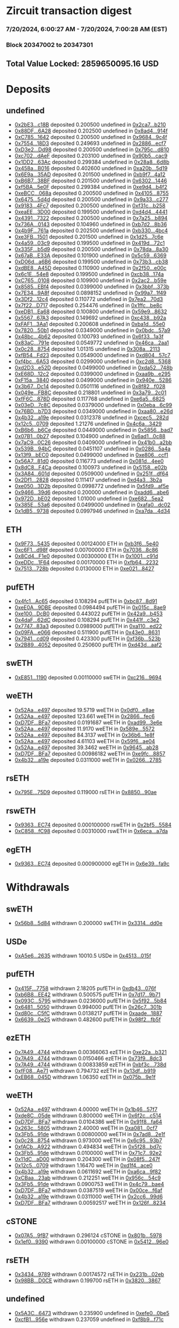 # Zircuit transaction digest
### 7/20/2024, 6:00:27 AM - 7/20/2024, 7:00:28 AM (EST)
### Block 20347002 to 20347301

## Total Value Locked: 2859650095.16 USD

# Deposits
## undefined
- [0x2bE3...c18B](https://etherscan.io/address/0x2bE3eDCe89b7B04B8a568545403942328354c18B) deposited 0.200500 undefined in [0x2ca7...b210](https://etherscan.io/tx/0x2bE3eDCe89b7B04B8a568545403942328354c18B)
- [0x88DF...6A28](https://etherscan.io/address/0x88DF8C48a1f65F72f588e2EcB208d0e161256A28) deposited 0.202500 undefined in [0x8ad4...914f](https://etherscan.io/tx/0x88DF8C48a1f65F72f588e2EcB208d0e161256A28)
- [0xC785...1642](https://etherscan.io/address/0xC785dfA7159cB5D81e70F9C1b138BEa362721642) deposited 0.200500 undefined in [0x9684...9c4f](https://etherscan.io/tx/0xC785dfA7159cB5D81e70F9C1b138BEa362721642)
- [0x7554...18D3](https://etherscan.io/address/0x7554fF741401CBec683a322965AdF54e914A18D3) deposited 0.249693 undefined in [0x2886...ecf7](https://etherscan.io/tx/0x7554fF741401CBec683a322965AdF54e914A18D3)
- [0xD3e2...Dd98](https://etherscan.io/address/0xD3e2918a2cE1CD0Cf6D9cF60a653D22E7248Dd98) deposited 0.200500 undefined in [0x795c...d810](https://etherscan.io/tx/0xD3e2918a2cE1CD0Cf6D9cF60a653D22E7248Dd98)
- [0xc702...dAeF](https://etherscan.io/address/0xc7029530Ac45a2b13D21faEbAbd3568dc996dAeF) deposited 0.203100 undefined in [0x90b5...cac9](https://etherscan.io/tx/0xc7029530Ac45a2b13D21faEbAbd3568dc996dAeF)
- [0x1DD2...63Ac](https://etherscan.io/address/0x1DD2ef90D32dae177f3710AD8A744353325163Ac) deposited 0.299384 undefined in [0x28a8...6d8b](https://etherscan.io/tx/0x1DD2ef90D32dae177f3710AD8A744353325163Ac)
- [0x458a...B016](https://etherscan.io/address/0x458a592E26e94416c70Fa02d3fd241Dd7c23B016) deposited 0.402600 undefined in [0xa20b...5d19](https://etherscan.io/tx/0x458a592E26e94416c70Fa02d3fd241Dd7c23B016)
- [0x6E9a...35AD](https://etherscan.io/address/0x6E9a0D2A9Ccd211be920FcE8C9Da207Fd6A635AD) deposited 0.201500 undefined in [0xb9f7...4a12](https://etherscan.io/tx/0x6E9a0D2A9Ccd211be920FcE8C9Da207Fd6A635AD)
- [0xB6B7...38BF](https://etherscan.io/address/0xB6B7Db6E601C5116131A3869DA71d639792038BF) deposited 0.201500 undefined in [0x6302...1446](https://etherscan.io/tx/0xB6B7Db6E601C5116131A3869DA71d639792038BF)
- [0xf5BA...5e0F](https://etherscan.io/address/0xf5BA9DDAC3DF65508504Dd2488d9D2cA3fAE5e0F) deposited 0.299384 undefined in [0xe9d4...b4f2](https://etherscan.io/tx/0xf5BA9DDAC3DF65508504Dd2488d9D2cA3fAE5e0F)
- [0xeBCC...068a](https://etherscan.io/address/0xeBCC56719b2ea9DD941E503809A2FDFD4fda068a) deposited 0.200500 undefined in [0x4105...8755](https://etherscan.io/tx/0xeBCC56719b2ea9DD941E503809A2FDFD4fda068a)
- [0x6475...5d4d](https://etherscan.io/address/0x647514F1C501ee63aFAa72E69755C068a7df5d4d) deposited 0.200500 undefined in [0x9a33...c277](https://etherscan.io/tx/0x647514F1C501ee63aFAa72E69755C068a7df5d4d)
- [0x9183...4Fc7](https://etherscan.io/address/0x91832E20f9F781c2bED667E9C750157345414Fc7) deposited 0.200500 undefined in [0xf31c...b258](https://etherscan.io/tx/0x91832E20f9F781c2bED667E9C750157345414Fc7)
- [0xeaEE...3D00](https://etherscan.io/address/0xeaEE35F2173FfC146864DcF40891D916cF803D00) deposited 0.199500 undefined in [0xd4d4...4441](https://etherscan.io/tx/0xeaEE35F2173FfC146864DcF40891D916cF803D00)
- [0x4391...7322](https://etherscan.io/address/0x4391142203c038E0281FbF96DA618b93ebad7322) deposited 0.200500 undefined in [0x7a25...b894](https://etherscan.io/tx/0x4391142203c038E0281FbF96DA618b93ebad7322)
- [0x736A...0143](https://etherscan.io/address/0x736A5B15e87961D5Bb71B76385716c32b1870143) deposited 0.104960 undefined in [0xb7d2...8b36](https://etherscan.io/tx/0x736A5B15e87961D5Bb71B76385716c32b1870143)
- [0x4b9F...761a](https://etherscan.io/address/0x4b9F01256AAa779c9Defe73627421CD483a3761a) deposited 0.202500 undefined in [0xb330...4bc4](https://etherscan.io/tx/0x4b9F01256AAa779c9Defe73627421CD483a3761a)
- [0xe3FB...1501](https://etherscan.io/address/0xe3FB111326064fCE4376aF583bbdd921D4271501) deposited 0.201500 undefined in [0x1d25...7c6e](https://etherscan.io/tx/0xe3FB111326064fCE4376aF583bbdd921D4271501)
- [0x4a59...03c9](https://etherscan.io/address/0x4a59511ec7f15F1323b12e617caDaB09de0703c9) deposited 0.199500 undefined in [0x419d...72c1](https://etherscan.io/tx/0x4a59511ec7f15F1323b12e617caDaB09de0703c9)
- [0x335F...b5d9](https://etherscan.io/address/0x335FBb02e14aa99c75A9de68F69e23Af1F77b5d9) deposited 0.200500 undefined in [0x78da...8a30](https://etherscan.io/tx/0x335FBb02e14aa99c75A9de68F69e23Af1F77b5d9)
- [0x67aB...E33A](https://etherscan.io/address/0x67aB75dadcC468fC25544A14328056EBAfd0E33A) deposited 0.101900 undefined in [0x5c59...6369](https://etherscan.io/tx/0x67aB75dadcC468fC25544A14328056EBAfd0E33A)
- [0xD06d...a6B6](https://etherscan.io/address/0xD06d4E376330bFD8493451fC84E29BcB9E51a6B6) deposited 0.199500 undefined in [0x73b3...cb38](https://etherscan.io/tx/0xD06d4E376330bFD8493451fC84E29BcB9E51a6B6)
- [0xdBE8...A45D](https://etherscan.io/address/0xdBE8012203Ed4E9D004Cb3923B7963b40320A45D) deposited 0.110900 undefined in [0x2f50...e00c](https://etherscan.io/tx/0xdBE8012203Ed4E9D004Cb3923B7963b40320A45D)
- [0x6c1E...54e8](https://etherscan.io/address/0x6c1EBA0d5e9707f08D14Fb019dD2487DAf3F54e8) deposited 0.199500 undefined in [0xcb38...174a](https://etherscan.io/tx/0x6c1EBA0d5e9707f08D14Fb019dD2487DAf3F54e8)
- [0xC765...0108](https://etherscan.io/address/0xC76587c44A6b7449bB92491E5723aC0Af2b00108) deposited 0.109900 undefined in [0x2ac2...b59e](https://etherscan.io/tx/0xC76587c44A6b7449bB92491E5723aC0Af2b00108)
- [0x8585...EBf4](https://etherscan.io/address/0x85853c616c34e113A1a8010a16220E26aaE3EBf4) deposited 0.0399000 undefined in [0x3bbf...373b](https://etherscan.io/tx/0x85853c616c34e113A1a8010a16220E26aaE3EBf4)
- [0x7E34...9A8f](https://etherscan.io/address/0x7E347E5238269c41e065e15bc8579D2691B29A8f) deposited 0.0898152 undefined in [0x99a7...1f49](https://etherscan.io/tx/0x7E347E5238269c41e065e15bc8579D2691B29A8f)
- [0x3Df2...12c4](https://etherscan.io/address/0x3Df2EB340fDD408877A7c31322deC3Fce1B012c4) deposited 0.110772 undefined in [0x7ea2...70d3](https://etherscan.io/tx/0x3Df2EB340fDD408877A7c31322deC3Fce1B012c4)
- [0x7f22...D717](https://etherscan.io/address/0x7f2248342f4894D6d344a00EDF56b32254e1D717) deposited 0.254476 undefined in [0x1ffc...be8c](https://etherscan.io/tx/0x7f2248342f4894D6d344a00EDF56b32254e1D717)
- [0xeDB1...Ea68](https://etherscan.io/address/0xeDB1A7C093716F7f20097b4BEDD4aE6E0Dc1Ea68) deposited 0.100800 undefined in [0x59e9...8632](https://etherscan.io/tx/0xeDB1A7C093716F7f20097b4BEDD4aE6E0Dc1Ea68)
- [0x5567...67A3](https://etherscan.io/address/0x55673Bf7c6EC47fd35BD29cAabDCE76b1B0067A3) deposited 0.149692 undefined in [0xc438...b92a](https://etherscan.io/tx/0x55673Bf7c6EC47fd35BD29cAabDCE76b1B0067A3)
- [0xFAF1...3Aa1](https://etherscan.io/address/0xFAF17260685b5f6823fbB165A548040D08073Aa1) deposited 0.200608 undefined in [0xba1d...55e0](https://etherscan.io/tx/0xFAF17260685b5f6823fbB165A548040D08073Aa1)
- [0x7820...50b1](https://etherscan.io/address/0x78207bA70A3df788455F76cEBEc4Addd2D5A50b1) deposited 0.0349000 undefined in [0x0bdc...57a9](https://etherscan.io/tx/0x78207bA70A3df788455F76cEBEc4Addd2D5A50b1)
- [0x48bc...4b62](https://etherscan.io/address/0x48bcd4b5a8D26bAa2ee0501CB429792E36B54b62) deposited 0.100793 undefined in [0x6f33...1a3f](https://etherscan.io/tx/0x48bcd4b5a8D26bAa2ee0501CB429792E36B54b62)
- [0x83aC...791e](https://etherscan.io/address/0x83aC638B8384fF6a6925224FD7f3ae83D675791e) deposited 0.0549772 undefined in [0x46ca...2aa1](https://etherscan.io/tx/0x83aC638B8384fF6a6925224FD7f3ae83D675791e)
- [0x0c28...8754](https://etherscan.io/address/0x0c28587627a87b40C9eA08F8B780eE7D1c5d8754) deposited 1.01315 undefined in [0x308a...2113](https://etherscan.io/tx/0x0c28587627a87b40C9eA08F8B780eE7D1c5d8754)
- [0xfB54...Fd23](https://etherscan.io/address/0xfB542D0A681dcF951a7FD3e041cEad02436DFd23) deposited 0.0549000 undefined in [0xd804...57c7](https://etherscan.io/tx/0xfB542D0A681dcF951a7FD3e041cEad02436DFd23)
- [0xf4bc...6A53](https://etherscan.io/address/0xf4bc21a20FA8e7043c9f32e9058EF798B7c16A53) deposited 0.0299000 undefined in [0xc2d8...5368](https://etherscan.io/tx/0xf4bc21a20FA8e7043c9f32e9058EF798B7c16A53)
- [0xd2D3...e52D](https://etherscan.io/address/0xd2D37EC3f74F290E49fC7A8984f2F8dB0614e52D) deposited 0.0499000 undefined in [0xda52...748b](https://etherscan.io/tx/0xd2D37EC3f74F290E49fC7A8984f2F8dB0614e52D)
- [0xE68D...12c2](https://etherscan.io/address/0xE68D13F10b155Cba39494A4812CDf32E750912c2) deposited 0.0399000 undefined in [0xaa9b...e295](https://etherscan.io/tx/0xE68D13F10b155Cba39494A4812CDf32E750912c2)
- [0xF15a...3840](https://etherscan.io/address/0xF15a50Ffe2f967019FCF2B14c8bE537204183840) deposited 0.0499000 undefined in [0x940e...5286](https://etherscan.io/tx/0xF15a50Ffe2f967019FCF2B14c8bE537204183840)
- [0x3b67...Dc14](https://etherscan.io/address/0x3b67A2f5794d67f758849cb6DDbAe6E14c53Dc14) deposited 0.0501116 undefined in [0x8f82...f028](https://etherscan.io/tx/0x3b67A2f5794d67f758849cb6DDbAe6E14c53Dc14)
- [0x049e...FB8C](https://etherscan.io/address/0x049e840EB02D85169c6B7C538e8b34Bd92D3FB8C) deposited 0.218801 undefined in [0x3a79...2c01](https://etherscan.io/tx/0x049e840EB02D85169c6B7C538e8b34Bd92D3FB8C)
- [0xfF6C...878D](https://etherscan.io/address/0xfF6Cbfb2044e4b3c919a6F3f9146b7eD73CD878D) deposited 0.117768 undefined in [0xe6a5...6825](https://etherscan.io/tx/0xfF6Cbfb2044e4b3c919a6F3f9146b7eD73CD878D)
- [0x03eD...7c8C](https://etherscan.io/address/0x03eD6Cc28b113fE530FAF2c0983268fD512D7c8C) deposited 0.0379000 undefined in [0x0eba...6c99](https://etherscan.io/tx/0x03eD6Cc28b113fE530FAF2c0983268fD512D7c8C)
- [0x76BD...b7D3](https://etherscan.io/address/0x76BDf43D0F7364A3aea7b6f20FA1f9fF41C1b7D3) deposited 0.0349000 undefined in [0xaa80...e26d](https://etherscan.io/tx/0x76BDf43D0F7364A3aea7b6f20FA1f9fF41C1b7D3)
- [0x4b32...a19e](https://etherscan.io/address/0x4b32c230a22E73D6Fb30395Aa88fa51e1B96a19e) deposited 0.0312378 undefined in [0xcec5...282d](https://etherscan.io/tx/0x4b32c230a22E73D6Fb30395Aa88fa51e1B96a19e)
- [0x12c5...0709](https://etherscan.io/address/0x12c5b01EA3F1eD67DFb57d60B775c18D155d0709) deposited 1.21276 undefined in [0x4c6a...3429](https://etherscan.io/tx/0x12c5b01EA3F1eD67DFb57d60B775c18D155d0709)
- [0xB6b6...b6Ce](https://etherscan.io/address/0xB6b6CF20B8A8bFFD80d254340b3510e66901b6Ce) deposited 0.0449000 undefined in [0x5856...bad7](https://etherscan.io/tx/0xB6b6CF20B8A8bFFD80d254340b3510e66901b6Ce)
- [0x07B1...0b27](https://etherscan.io/address/0x07B167B84021419F8385fA5fA1733F6230Ec0b27) deposited 0.104900 undefined in [0x6ad1...0c88](https://etherscan.io/tx/0x07B167B84021419F8385fA5fA1733F6230Ec0b27)
- [0x7aC9...0C26](https://etherscan.io/address/0x7aC99F777c001609b978c3566Ed28DB97C7C0C26) deposited 0.0409000 undefined in [0x41b0...a2bb](https://etherscan.io/tx/0x7aC99F777c001609b978c3566Ed28DB97C7C0C26)
- [0x539B...94bC](https://etherscan.io/address/0x539Bfd3A359e9cC8c8F9891bD43803a03d6F94bC) deposited 0.0451107 undefined in [0x0286...5a4a](https://etherscan.io/tx/0x539Bfd3A359e9cC8c8F9891bD43803a03d6F94bC)
- [0x13f9...bEC0](https://etherscan.io/address/0x13f9311E2941D26302Da2EE9DdAe86a729bDbEC0) deposited 0.0499000 undefined in [0xe806...ccf1](https://etherscan.io/tx/0x13f9311E2941D26302Da2EE9DdAe86a729bDbEC0)
- [0x56A7...81d0](https://etherscan.io/address/0x56A75338ECbcc4D6696dafF0FcaC235D6CdA81d0) deposited 0.116773 undefined in [0x081d...4ee0](https://etherscan.io/tx/0x56A75338ECbcc4D6696dafF0FcaC235D6CdA81d0)
- [0x8dC8...F4Ca](https://etherscan.io/address/0x8dC8CDea668aa336ea45323E1A0ea47535e0F4Ca) deposited 0.100973 undefined in [0x5158...e02b](https://etherscan.io/tx/0x8dC8CDea668aa336ea45323E1A0ea47535e0F4Ca)
- [0x3A84...601d](https://etherscan.io/address/0x3A84538Aac52dCc68AdD1976570ADecb5C52601d) deposited 0.0509000 undefined in [0x251f...df64](https://etherscan.io/tx/0x3A84538Aac52dCc68AdD1976570ADecb5C52601d)
- [0x2Df1...2828](https://etherscan.io/address/0x2Df1D592300168c3F066e6285066ADfD299A2828) deposited 0.111417 undefined in [0xd4a3...3b2a](https://etherscan.io/tx/0x2Df1D592300168c3F066e6285066ADfD299A2828)
- [0xe050...3D2b](https://etherscan.io/address/0xe050307dc1f4F61E14EaFCD56e9518f7eD973D2b) deposited 0.0998772 undefined in [0x5fd9...af5e](https://etherscan.io/tx/0xe050307dc1f4F61E14EaFCD56e9518f7eD973D2b)
- [0x9466...39d6](https://etherscan.io/address/0x9466e08dCb90bce9d00368F4c5EEc5c58Da939d6) deposited 0.200000 undefined in [0xadd6...abe6](https://etherscan.io/tx/0x9466e08dCb90bce9d00368F4c5EEc5c58Da939d6)
- [0x972D...bE02](https://etherscan.io/address/0x972DE361F2ABCfE4C0eCd4De1924d4eB9F18bE02) deposited 1.01000 undefined in [0xe682...5ea2](https://etherscan.io/tx/0x972DE361F2ABCfE4C0eCd4De1924d4eB9F18bE02)
- [0x385E...53a6](https://etherscan.io/address/0x385EB754Fe2a953A206266807E0c65Dc29F253a6) deposited 0.0499000 undefined in [0xafa0...dc02](https://etherscan.io/tx/0x385EB754Fe2a953A206266807E0c65Dc29F253a6)
- [0x1dB5...9738](https://etherscan.io/address/0x1dB5E2D74313f7643955054d2518BEC663Bc9738) deposited 0.0997946 undefined in [0xa7da...4d34](https://etherscan.io/tx/0x1dB5E2D74313f7643955054d2518BEC663Bc9738)
## ETH
- [0x9F73...5435](https://etherscan.io/address/0x9F73C2A630d571fA7d56749B2d5319b850365435) deposited 0.00124000 ETH in [0xb3f6...5e40](https://etherscan.io/tx/0x9F73C2A630d571fA7d56749B2d5319b850365435)
- [0xc6F1...d98f](https://etherscan.io/address/0xc6F1eC8AAeD5b5f3E6DcDEa4008e4724369Ed98f) deposited 0.00700000 ETH in [0x7036...8c86](https://etherscan.io/tx/0xc6F1eC8AAeD5b5f3E6DcDEa4008e4724369Ed98f)
- [0x8Cd4...F1e0](https://etherscan.io/address/0x8Cd45C8ce7e7CA8cE0c393afD430c51A6E41F1e0) deposited 0.00300000 ETH in [0x1001...c91d](https://etherscan.io/tx/0x8Cd45C8ce7e7CA8cE0c393afD430c51A6E41F1e0)
- [0xeDDc...1F64](https://etherscan.io/address/0xeDDc3381691182cba005912b1EA4F347d7271F64) deposited 0.00170000 ETH in [0xfb64...2232](https://etherscan.io/tx/0xeDDc3381691182cba005912b1EA4F347d7271F64)
- [0x7513...728b](https://etherscan.io/address/0x75131a7f47dCc18c6763f9A2C4b875790DB2728b) deposited 0.0130000 ETH in [0xe021...8427](https://etherscan.io/tx/0x75131a7f47dCc18c6763f9A2C4b875790DB2728b)
## pufETH
- [0x4fc1...Ac65](https://etherscan.io/address/0x4fc1A68A97D1581333Cc6051D7Fdbd95831DAc65) deposited 0.108294 pufETH in [0xbc87...8d91](https://etherscan.io/tx/0x4fc1A68A97D1581333Cc6051D7Fdbd95831DAc65)
- [0xeE0A...9DBE](https://etherscan.io/address/0xeE0A9b2D83e28C515E5Eb311cc3C7AfC99049DBE) deposited 0.0984494 pufETH in [0x015c...8ae9](https://etherscan.io/tx/0xeE0A9b2D83e28C515E5Eb311cc3C7AfC99049DBE)
- [0xe100...DcB0](https://etherscan.io/address/0xe1001c897fddf60815FcfcF4dD56519cbc29DcB0) deposited 0.443022 pufETH in [0x42a9...b453](https://etherscan.io/tx/0xe1001c897fddf60815FcfcF4dD56519cbc29DcB0)
- [0x4daF...62dC](https://etherscan.io/address/0x4daF2511dc301447AF0203292849FFC2132862dC) deposited 0.108294 pufETH in [0x441f...c3e2](https://etherscan.io/tx/0x4daF2511dc301447AF0203292849FFC2132862dC)
- [0x7747...83a3](https://etherscan.io/address/0x7747421bcBba1f4e7EAFd37F10843a8abbe783a3) deposited 0.0989000 pufETH in [0xa110...ed22](https://etherscan.io/tx/0x7747421bcBba1f4e7EAFd37F10843a8abbe783a3)
- [0x09FA...e066](https://etherscan.io/address/0x09FAfF9210a0BB0a3382F3db582B7B78C6b6e066) deposited 0.511900 pufETH in [0x43e0...8631](https://etherscan.io/tx/0x09FAfF9210a0BB0a3382F3db582B7B78C6b6e066)
- [0x7941...cd09](https://etherscan.io/address/0x7941A6Dd0d29455F38c4147856A8D502946fcd09) deposited 0.423300 pufETH in [0xf36b...523b](https://etherscan.io/tx/0x7941A6Dd0d29455F38c4147856A8D502946fcd09)
- [0x2B89...4052](https://etherscan.io/address/0x2B898A0e434E4f43c68EE3D6EB46ac0F9F994052) deposited 0.250600 pufETH in [0xd43d...aaf2](https://etherscan.io/tx/0x2B898A0e434E4f43c68EE3D6EB46ac0F9F994052)
## swETH
- [0xE851...1190](https://etherscan.io/address/0xE851Ab2221D85BE2E701ABA1BA9b2429608a1190) deposited 0.00110000 swETH in [0xc216...9694](https://etherscan.io/tx/0xE851Ab2221D85BE2E701ABA1BA9b2429608a1190)
## weETH
- [0x52Aa...e497](https://etherscan.io/address/0x52Aa899454998Be5b000Ad077a46Bbe360F4e497) deposited 19.5719 weETH in [0x0df0...e8ae](https://etherscan.io/tx/0x52Aa899454998Be5b000Ad077a46Bbe360F4e497)
- [0x52Aa...e497](https://etherscan.io/address/0x52Aa899454998Be5b000Ad077a46Bbe360F4e497) deposited 123.661 weETH in [0x2866...fec6](https://etherscan.io/tx/0x52Aa899454998Be5b000Ad077a46Bbe360F4e497)
- [0xD7DF...BFa7](https://etherscan.io/address/0xD7DF7E085214743530afF339aFC420c7c720BFa7) deposited 0.0191687 weETH in [0xad99...3e6e](https://etherscan.io/tx/0xD7DF7E085214743530afF339aFC420c7c720BFa7)
- [0x52Aa...e497](https://etherscan.io/address/0x52Aa899454998Be5b000Ad077a46Bbe360F4e497) deposited 11.9170 weETH in [0x589e...5572](https://etherscan.io/tx/0x52Aa899454998Be5b000Ad077a46Bbe360F4e497)
- [0x52Aa...e497](https://etherscan.io/address/0x52Aa899454998Be5b000Ad077a46Bbe360F4e497) deposited 84.3137 weETH in [0x36b6...1e8f](https://etherscan.io/tx/0x52Aa899454998Be5b000Ad077a46Bbe360F4e497)
- [0x52Aa...e497](https://etherscan.io/address/0x52Aa899454998Be5b000Ad077a46Bbe360F4e497) deposited 4.61103 weETH in [0x59f6...ae04](https://etherscan.io/tx/0x52Aa899454998Be5b000Ad077a46Bbe360F4e497)
- [0x52Aa...e497](https://etherscan.io/address/0x52Aa899454998Be5b000Ad077a46Bbe360F4e497) deposited 39.3462 weETH in [0x9645...ab28](https://etherscan.io/tx/0x52Aa899454998Be5b000Ad077a46Bbe360F4e497)
- [0xD7DF...BFa7](https://etherscan.io/address/0xD7DF7E085214743530afF339aFC420c7c720BFa7) deposited 0.00986182 weETH in [0xe9fc...8857](https://etherscan.io/tx/0xD7DF7E085214743530afF339aFC420c7c720BFa7)
- [0x4b32...a19e](https://etherscan.io/address/0x4b32c230a22E73D6Fb30395Aa88fa51e1B96a19e) deposited 0.0311000 weETH in [0x0266...2785](https://etherscan.io/tx/0x4b32c230a22E73D6Fb30395Aa88fa51e1B96a19e)
## rsETH
- [0x795E...75D9](https://etherscan.io/address/0x795E1B99117D03aeF4f9e5951d44dBbA67b875D9) deposited 0.119000 rsETH in [0x8850...90ae](https://etherscan.io/tx/0x795E1B99117D03aeF4f9e5951d44dBbA67b875D9)
## rswETH
- [0x9363...EC74](https://etherscan.io/address/0x93632628516a47cBf059DB47426fF83E0969EC74) deposited 0.000100000 rswETH in [0x2bf5...5584](https://etherscan.io/tx/0x93632628516a47cBf059DB47426fF83E0969EC74)
- [0xC858...fC98](https://etherscan.io/address/0xC858966280Da3Fa0348E51D2c3B892EcC889fC98) deposited 0.00310000 rswETH in [0x6eca...a7da](https://etherscan.io/tx/0xC858966280Da3Fa0348E51D2c3B892EcC889fC98)
## egETH
- [0x9363...EC74](https://etherscan.io/address/0x93632628516a47cBf059DB47426fF83E0969EC74) deposited 0.000900000 egETH in [0x6e39...fa9c](https://etherscan.io/tx/0x93632628516a47cBf059DB47426fF83E0969EC74)
# Withdrawals
## swETH
- [0x56b8...5d84](https://etherscan.io/address/0x56b848385b5164533E6439FC972800E3b4C15d84) withdrawn 0.200000 swETH in [0x3314...dd0e](https://etherscan.io/tx/0x56b848385b5164533E6439FC972800E3b4C15d84)
## USDe
- [0xA5e6...2635](https://etherscan.io/address/0xA5e6Ee4946203E3B54a05F9a81640D8C1FcF2635) withdrawn 10010.5 USDe in [0x4513...015f](https://etherscan.io/tx/0xA5e6Ee4946203E3B54a05F9a81640D8C1FcF2635)
## pufETH
- [0x415F...7758](https://etherscan.io/address/0x415F7Cf47DB90205A95b443C201B794aCbFb7758) withdrawn 2.18205 pufETH in [0xdb43...076f](https://etherscan.io/tx/0x415F7Cf47DB90205A95b443C201B794aCbFb7758)
- [0xb6B8...EE42](https://etherscan.io/address/0xb6B81B1eFF27aAE2a081eaEA029E3Cb218b6EE42) withdrawn 0.500575 pufETH in [0x7d17...9b71](https://etherscan.io/tx/0xb6B81B1eFF27aAE2a081eaEA029E3Cb218b6EE42)
- [0x093C...5795](https://etherscan.io/address/0x093CBf123aa203B989Bd3E1650aC8C491ffB5795) withdrawn 0.0236000 pufETH in [0x5f92...5b84](https://etherscan.io/tx/0x093CBf123aa203B989Bd3E1650aC8C491ffB5795)
- [0x6481...5050](https://etherscan.io/address/0x6481aB4Edf2482A0531a648387B6ACbB21b65050) withdrawn 0.994000 pufETH in [0x26c7...301b](https://etherscan.io/tx/0x6481aB4Edf2482A0531a648387B6ACbB21b65050)
- [0xd80c...C5fC](https://etherscan.io/address/0xd80cd62E8EFe1D005D0858AD76Fe3CA4AEFeC5fC) withdrawn 0.0138217 pufETH in [0xaade...1887](https://etherscan.io/tx/0xd80cd62E8EFe1D005D0858AD76Fe3CA4AEFeC5fC)
- [0x6639...0e25](https://etherscan.io/address/0x66393Ab44322a4dFd487f948ebc55902B9930e25) withdrawn 0.482600 pufETH in [0x98f2...fb5f](https://etherscan.io/tx/0x66393Ab44322a4dFd487f948ebc55902B9930e25)
## ezETH
- [0x7A49...4744](https://etherscan.io/address/0x7A493Be5c2ce014cD049Bf178a1ac0Db1B434744) withdrawn 0.00366063 ezETH in [0xe22a...b321](https://etherscan.io/tx/0x7A493Be5c2ce014cD049Bf178a1ac0Db1B434744)
- [0x7A49...4744](https://etherscan.io/address/0x7A493Be5c2ce014cD049Bf178a1ac0Db1B434744) withdrawn 0.0150466 ezETH in [0x73f9...8dc3](https://etherscan.io/tx/0x7A493Be5c2ce014cD049Bf178a1ac0Db1B434744)
- [0x7A49...4744](https://etherscan.io/address/0x7A493Be5c2ce014cD049Bf178a1ac0Db1B434744) withdrawn 0.00833859 ezETH in [0xbf3c...738d](https://etherscan.io/tx/0x7A493Be5c2ce014cD049Bf178a1ac0Db1B434744)
- [0xfF08...Ae71](https://etherscan.io/address/0xfF085A0c7140E013e91edE08146c6FC70CAEAe71) withdrawn 0.794732 ezETH in [0x13df...b919](https://etherscan.io/tx/0xfF085A0c7140E013e91edE08146c6FC70CAEAe71)
- [0xEB68...045D](https://etherscan.io/address/0xEB68DaB08d1B4fdE63c99140D05Fd75a856a045D) withdrawn 1.06350 ezETH in [0x075b...9e1f](https://etherscan.io/tx/0xEB68DaB08d1B4fdE63c99140D05Fd75a856a045D)
## weETH
- [0x52Aa...e497](https://etherscan.io/address/0x52Aa899454998Be5b000Ad077a46Bbe360F4e497) withdrawn 4.00000 weETH in [0x1b46...57f7](https://etherscan.io/tx/0x52Aa899454998Be5b000Ad077a46Bbe360F4e497)
- [0xde8C...05de](https://etherscan.io/address/0xde8CB3AD577430eAF5aa773BdaF23B914b4A05de) withdrawn 0.800000 weETH in [0x6f2c...c514](https://etherscan.io/tx/0xde8CB3AD577430eAF5aa773BdaF23B914b4A05de)
- [0xD7DF...BFa7](https://etherscan.io/address/0xD7DF7E085214743530afF339aFC420c7c720BFa7) withdrawn 0.0104386 weETH in [0x91f8...fa64](https://etherscan.io/tx/0xD7DF7E085214743530afF339aFC420c7c720BFa7)
- [0x263c...5805](https://etherscan.io/address/0x263c4c34352aD771fada1CF523C1dC33cFD45805) withdrawn 2.40000 weETH in [0xa081...0cf7](https://etherscan.io/tx/0x263c4c34352aD771fada1CF523C1dC33cFD45805)
- [0x3Fb5...91de](https://etherscan.io/address/0x3Fb55128fcfA37623A0d2d17789aaad28a4891de) withdrawn 0.00800000 weETH in [0x7ad8...2e1f](https://etherscan.io/tx/0x3Fb55128fcfA37623A0d2d17789aaad28a4891de)
- [0x0c28...8754](https://etherscan.io/address/0x0c28587627a87b40C9eA08F8B780eE7D1c5d8754) withdrawn 0.973000 weETH in [0x6c95...93b7](https://etherscan.io/tx/0x0c28587627a87b40C9eA08F8B780eE7D1c5d8754)
- [0xfACb...A922](https://etherscan.io/address/0xfACbAB1747F8742aD53b1E60b5835C7124ADA922) withdrawn 0.494834 weETH in [0x5f28...bd7c](https://etherscan.io/tx/0xfACbAB1747F8742aD53b1E60b5835C7124ADA922)
- [0x3Fb5...91de](https://etherscan.io/address/0x3Fb55128fcfA37623A0d2d17789aaad28a4891de) withdrawn 0.0100000 weETH in [0x71c7...92e2](https://etherscan.io/tx/0x3Fb55128fcfA37623A0d2d17789aaad28a4891de)
- [0x11dC...aD00](https://etherscan.io/address/0x11dC36F3dd7FB38AB22366a3A8CfFccAca61aD00) withdrawn 0.204300 weETH in [0x08f5...247f](https://etherscan.io/tx/0x11dC36F3dd7FB38AB22366a3A8CfFccAca61aD00)
- [0x12c5...0709](https://etherscan.io/address/0x12c5b01EA3F1eD67DFb57d60B775c18D155d0709) withdrawn 1.16470 weETH in [0xd1f4...ace0](https://etherscan.io/tx/0x12c5b01EA3F1eD67DFb57d60B775c18D155d0709)
- [0x4b32...a19e](https://etherscan.io/address/0x4b32c230a22E73D6Fb30395Aa88fa51e1B96a19e) withdrawn 0.0611692 weETH in [0xa6ca...9f82](https://etherscan.io/tx/0x4b32c230a22E73D6Fb30395Aa88fa51e1B96a19e)
- [0xCBaa...23ab](https://etherscan.io/address/0xCBaa8E3cAeD0a8B9641b48633AB0B782F0bE23ab) withdrawn 0.212251 weETH in [0x956c...54c9](https://etherscan.io/tx/0xCBaa8E3cAeD0a8B9641b48633AB0B782F0bE23ab)
- [0x3Fb5...91de](https://etherscan.io/address/0x3Fb55128fcfA37623A0d2d17789aaad28a4891de) withdrawn 0.0900753 weETH in [0x4c79...bae4](https://etherscan.io/tx/0x3Fb55128fcfA37623A0d2d17789aaad28a4891de)
- [0xD7DF...BFa7](https://etherscan.io/address/0xD7DF7E085214743530afF339aFC420c7c720BFa7) withdrawn 0.0387519 weETH in [0x00ce...f6af](https://etherscan.io/tx/0xD7DF7E085214743530afF339aFC420c7c720BFa7)
- [0x4b32...a19e](https://etherscan.io/address/0x4b32c230a22E73D6Fb30395Aa88fa51e1B96a19e) withdrawn 0.0311000 weETH in [0x2cc6...99d6](https://etherscan.io/tx/0x4b32c230a22E73D6Fb30395Aa88fa51e1B96a19e)
- [0xD7DF...BFa7](https://etherscan.io/address/0xD7DF7E085214743530afF339aFC420c7c720BFa7) withdrawn 0.00592517 weETH in [0x126f...8234](https://etherscan.io/tx/0xD7DF7E085214743530afF339aFC420c7c720BFa7)
## cSTONE
- [0x07A5...9fB7](https://etherscan.io/address/0x07A5114Ba8957Db92A8714a0f536B13C432B9fB7) withdrawn 0.296124 cSTONE in [0x801b...5978](https://etherscan.io/tx/0x07A5114Ba8957Db92A8714a0f536B13C432B9fB7)
- [0x1ef0...9390](https://etherscan.io/address/0x1ef032C2bDF934d0AEd820E3f4b67DDB6FC39390) withdrawn 0.00100000 cSTONE in [0x5412...96e0](https://etherscan.io/tx/0x1ef032C2bDF934d0AEd820E3f4b67DDB6FC39390)
## rsETH
- [0x3434...9789](https://etherscan.io/address/0x34349c5569e7B846c3558961552D2202760A9789) withdrawn 0.00174572 rsETH in [0x231b...02eb](https://etherscan.io/tx/0x34349c5569e7B846c3558961552D2202760A9789)
- [0x98BB...D0CE](https://etherscan.io/address/0x98BB31c7C40F5ee7E541612D86e96A12a673D0CE) withdrawn 0.199700 rsETH in [0x3820...3867](https://etherscan.io/tx/0x98BB31c7C40F5ee7E541612D86e96A12a673D0CE)
## undefined
- [0x5A3C...6473](https://etherscan.io/address/0x5A3C55deCfDcc9658176D98e1f9E71D0adb96473) withdrawn 0.235900 undefined in [0xefe0...0be5](https://etherscan.io/tx/0x5A3C55deCfDcc9658176D98e1f9E71D0adb96473)
- [0xcfB1...956e](https://etherscan.io/address/0xcfB13a6e24AF31d1e5A135C6848dC026198C956e) withdrawn 0.237059 undefined in [0xf8b9...f71c](https://etherscan.io/tx/0xcfB13a6e24AF31d1e5A135C6848dC026198C956e)
